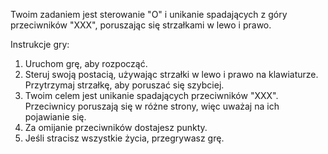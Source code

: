 Twoim zadaniem jest sterowanie "O" i unikanie spadających z góry przeciwników "XXX", poruszając się strzałkami w lewo i prawo.


Instrukcje gry:

1. Uruchom grę, aby rozpocząć.
2. Steruj swoją postacią, używając strzałki w lewo i prawo na klawiaturze. Przytrzymaj strzałkę, aby poruszać się szybciej.
3. Twoim celem jest unikanie spadających przeciwników "XXX". Przeciwnicy poruszają się w różne strony, więc uważaj na ich pojawianie się.
4. Za omijanie przeciwników dostajesz punkty.
5. Jeśli stracisz wszystkie życia, przegrywasz grę.
